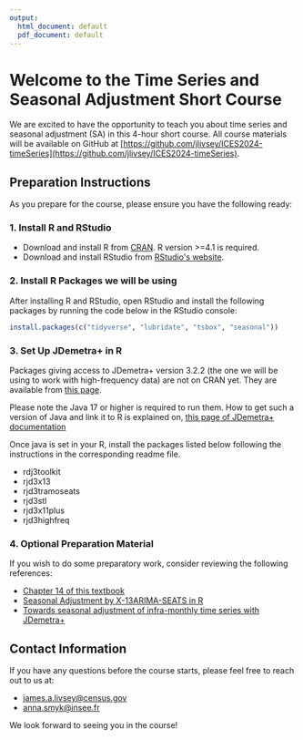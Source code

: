 ```yaml
---
output:
  html_document: default
  pdf_document: default
---
```

# Welcome to the Time Series and Seasonal Adjustment Short Course

We are excited to have the opportunity to teach you about time series and seasonal adjustment (SA) in this 4-hour short course. All course materials will be available on GitHub at [https://github.com/jlivsey/ICES2024-timeSeries](https://github.com/jlivsey/ICES2024-timeSeries).

## Preparation Instructions

As you prepare for the course, please ensure you have the following ready:

### 1. Install R and RStudio

- Download and install R from [CRAN](https://cran.r-project.org/). R version >=4.1 is required.
- Download and install RStudio from [RStudio's website](https://www.rstudio.com/products/rstudio/download/).

### 2. Install R Packages we will be using

After installing R and RStudio, open RStudio and install the following packages by running the code below in the RStudio console:
```R
install.packages(c("tidyverse", "lubridate", "tsbox", "seasonal"))
```

### 3. Set Up JDemetra+ in R

Packages giving access to JDemetra+ version 3.2.2 (the one we will be using to work with high-frequency data) are not on CRAN yet. 
They are available from [this page](https://github.com/rjdverse).

Please note the Java 17 or higher is required to run them. How to get such a version of Java and link it to R is explained on, [this page of JDemetra+ documentation](https://jdemetra-new-documentation.netlify.app/#r-packages)

Once java is set in your R, install the packages listed below following the instructions in the corresponding readme file.
- rdj3toolkit
- rjd3x13
- rjd3tramoseats
- rjd3stl
- rjd3x11plus
- rjd3highfreq

### 4. Optional Preparation Material

If you wish to do some preparatory work, consider reviewing the following references:

- [Chapter 14 of this textbook](https://rc2e.com)
- [Seasonal Adjustment by X-13ARIMA-SEATS in R](https://cran.r-project.org/web/packages/seasonal/vignettes/seas.pdf)
- [Towards seasonal adjustment of infra-monthly time series with JDemetra+](https://www.bundesbank.de/resource/blob/915460/e0c29d7a79c28c3b48cdc0b07f1e3a64/mL/2023-09-04-dkp-24-data.pdf)

## Contact Information

If you have any questions before the course starts, please feel free to reach out to us at:

- james.a.livsey@census.gov
- anna.smyk@insee.fr

We look forward to seeing you in the course!

